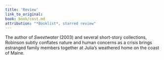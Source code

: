 ```yaml
---
title: 'Review'
link_to_original:
book: book/cost.md
attribution: "*Booklist*, starred review"
---
```

The author of *Sweetwater* (2003) and several short-story collections, Robinson subtly conflates nature and human concerns as a crisis brings estranged family members together at Julia’s weathered home on the coast of Maine.

